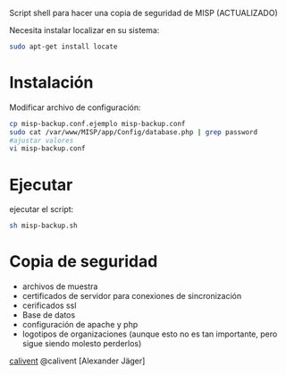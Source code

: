 Script shell para hacer una copia de seguridad de MISP (ACTUALIZADO)

Necesita instalar localizar en su sistema:
```sh
sudo apt-get install locate
```



Instalación
============

Modificar archivo de configuración:
```sh
cp misp-backup.conf.ejemplo misp-backup.conf
sudo cat /var/www/MISP/app/Config/database.php | grep password
#ajustar valores
vi misp-backup.conf
```

Ejecutar
=======

ejecutar el script:
```sh
sh misp-backup.sh
```

Copia de seguridad
====

  - archivos de muestra
  - certificados de servidor para conexiones de sincronización
  - cerificados ssl
  - Base de datos
  - configuración de apache y php
  - logotipos de organizaciones (aunque esto no es tan importante, pero sigue siendo molesto perderlos)

[calivent](https://github.com/calivent)
@calivent
[Alexander Jäger]
